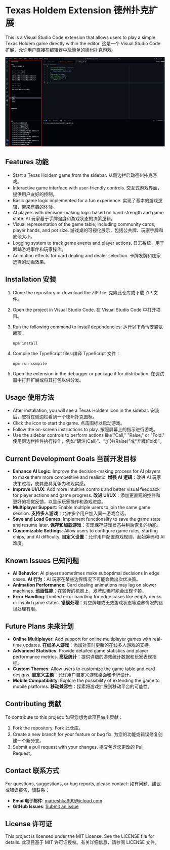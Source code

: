 # Texas Holdem Extension 德州扑克扩展

This is a Visual Studio Code extension that allows users to play a simple Texas Holdem game directly within the editor.
这是一个 Visual Studio Code 扩展，允许用户直接在编辑器中玩简单的德州扑克游戏。

![游戏界面截图](./images/game-screenshot.png)

## Features 功能
- Start a Texas Holdem game from the sidebar. 从侧边栏启动德州扑克游戏。
- Interactive game interface with user-friendly controls. 交互式游戏界面，提供用户友好的控制。
- Basic game logic implemented for a fun experience. 实现了基本的游戏逻辑，带来有趣的体验。
- AI players with decision-making logic based on hand strength and game state. AI 玩家基于手牌强度和游戏状态的决策逻辑。
- Visual representation of the game table, including community cards, player hands, and pot size. 游戏桌的可视化展示，包括公共牌、玩家手牌和底池大小。
- Logging system to track game events and player actions. 日志系统，用于跟踪游戏事件和玩家操作。
- Animation effects for card dealing and dealer selection. 卡牌发牌和庄家选择的动画效果。
## Installation 安装
1. Clone the repository or download the ZIP file. 克隆此仓库或下载 ZIP 文件。
2. Open the project in Visual Studio Code. 在 Visual Studio Code 中打开项目。
3. Run the following command to install dependencies: 运行以下命令安装依赖项：
   ```
   npm install
   ```

4. Compile the TypeScript files:编译 TypeScript 文件：

   ```
   npm run compile
   ```

5. Open the extension in the debugger or package it for distribution. 在调试器中打开扩展或将其打包以供分发。

## Usage 使用方法
- After installation, you will see a Texas Holdem icon in the sidebar. 安装后，您将在侧边栏看到一个德州扑克图标。
- Click the icon to start the game. 点击图标以启动游戏。
- Follow the on-screen instructions to play. 按照屏幕上的指示进行游戏。
- Use the sidebar controls to perform actions like "Call," "Raise," or "Fold." 使用侧边栏控件执行操作，例如“跟注(Call)”、“加注(Raise)”或“弃牌(Fold)”。

## Current Development Goals 当前开发目标
- **Enhance AI Logic**: Improve the decision-making process for AI players to make them more competitive and realistic. **增强 AI 逻辑**：改进 AI 玩家决策过程，使其更具竞争力和现实感。
- **Improve UI/UX**: Add more intuitive controls and better visual feedback for player actions and game progress. **改进 UI/UX**：添加更直观的控件和更好的视觉反馈，以显示玩家操作和游戏进度。
- **Multiplayer Support**: Enable multiple users to join the same game session. **支持多人游戏**：允许多个用户加入同一游戏会话。
- **Save and Load Games**: Implement functionality to save the game state and resume later. **保存和加载游戏**：实现保存游戏状态并稍后恢复的功能。
- **Customizable Settings**: Allow users to configure game rules, starting chips, and AI difficulty. **自定义设置**：允许用户配置游戏规则、起始筹码和 AI 难度。

## Known Issues 已知问题
- **AI Behavior**: AI players sometimes make suboptimal decisions in edge cases. **AI 行为**：AI 玩家在某些边界情况下可能会做出次优决策。
- **Animation Performance**: Card dealing animations may lag on slower machines. **动画性能**：在较慢的机器上，发牌动画可能会出现卡顿。
- **Error Handling**: Limited error handling for edge cases like empty decks or invalid game states. **错误处理**：对空牌堆或无效游戏状态等边界情况的错误处理有限。

## Future Plans 未来计划
- **Online Multiplayer**: Add support for online multiplayer games with real-time updates. **在线多人游戏**：添加对实时更新的在线多人游戏的支持。
- **Advanced Statistics**: Provide detailed game statistics and player performance metrics. **高级统计**：提供详细的游戏统计数据和玩家表现指标。
- **Custom Themes**: Allow users to customize the game table and card designs. **自定义主题**：允许用户自定义游戏桌面和卡牌设计。
- **Mobile Compatibility**: Explore the possibility of extending the game to mobile platforms. **移动兼容性**：探索将游戏扩展到移动平台的可能性。

## Contributing 贡献
To contribute to this project: 如果您想为此项目做出贡献：
1. Fork the repository. Fork 此仓库。
2. Create a new branch for your feature or bug fix. 为您的功能或错误修复创建一个新分支。
3. Submit a pull request with your changes. 提交包含您更改的 Pull Request。

## Contact 联系方式
For questions, suggestions, or bug reports, please contact: 如有问题、建议或错误报告，请联系：
- **Email电子邮件**: matreshka999@icloud.com 
- **GitHub Issues**: [Submit an issue](https://github.com/matreshka15/vscode-texas-holdem/issues)

## License 许可证
This project is licensed under the MIT License. See the LICENSE file for details. 此项目基于 MIT 许可证授权。有关详细信息，请参阅 LICENSE 文件。